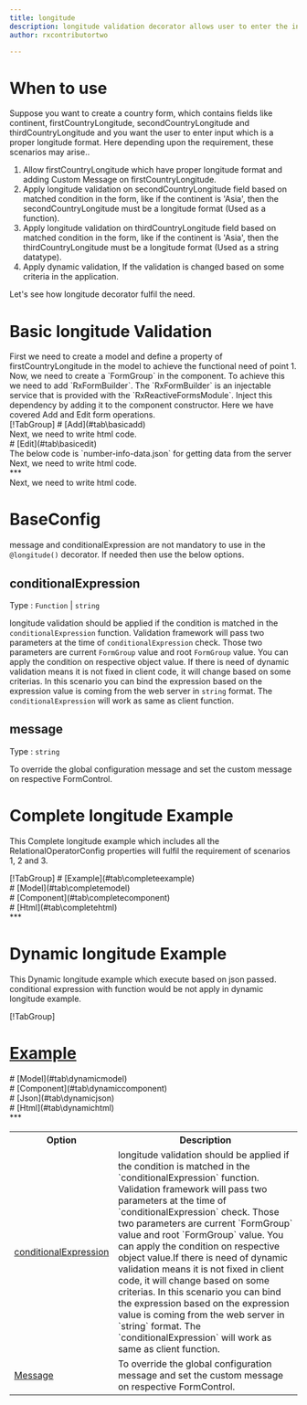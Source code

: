 ```yaml
---
title: longitude
description: longitude validation decorator allows user to enter the input which is in the proper longitude format.
author: rxcontributortwo

---
```

# When to use
Suppose you want to create a country form, which contains fields like continent, firstCountryLongitude, secondCountryLongitude and thirdCountryLongitude and you want the user to enter input which is a proper longitude format. Here depending upon the requirement, these scenarios may arise..
<ol>
  <li>Allow firstCountryLongitude which have proper longitude format and adding Custom Message on firstCountryLongitude.</li>
  <li>Apply longitude validation on secondCountryLongitude field based on matched condition in the form, like if the continent is 'Asia', then the secondCountryLongitude must be a longitude format (Used as a function).</li>
  <li>Apply longitude validation on thirdCountryLongitude field based on matched condition in the form, like if the continent is 'Asia', then the thirdCountryLongitude must be a longitude format (Used as a string datatype).</li>
  <li>Apply dynamic validation, If the validation is changed based on some criteria in the application.</li>
</ol>
Let's see how longitude decorator fulfil the need.

# Basic longitude Validation
<data-scope scope="['decorator']">
First we need to create a model and define a property of firstCountryLongitude in the model to achieve the functional need of point 1.
<div component="app-code" key="longitude-add-model"></div> 
</data-scope>
Now, we need to create a `FormGroup` in the component. To achieve this we need to add `RxFormBuilder`. The `RxFormBuilder` is an injectable service that is provided with the `RxReactiveFormsModule`. Inject this dependency by adding it to the component constructor.
Here we have covered Add and Edit form operations. 

<data-scope scope="['decorator']">
<div component="app-tabs" key="basic-operations"></div>
[!TabGroup]
# [Add](#tab\basicadd)
<div component="app-code" key="longitude-add-component"></div> 
Next, we need to write html code.
<div component="app-code" key="longitude-add-html"></div> 
<div component="app-longitude-add" title="longitude Decorator for add Example"></div>
# [Edit](#tab\basicedit)
<div component="app-code" key="longitude-edit-component"></div>
The below code is `number-info-data.json` for getting data from the server 
<div component="app-code" key="data-longitude"></div> 
Next, we need to write html code.
<div component="app-code" key="longitude-edit-html"></div> 
<div component="app-longitude-add" title="longitude Decorator for edit Example"></div>
***
</data-scope>

<data-scope scope="['validator','templateDriven']">
<div component="app-code" key="longitude-add-component"></div> 
Next, we need to write html code.
<div component="app-code" key="longitude-add-html"></div> 
<div component="app-longitude-add" title="longitude Decorator for add Example"></div>
</data-scope>

# BaseConfig
message and conditionalExpression are not mandatory to use in the `@longitude()` decorator. If needed then use the below options.

<table class="table table-bordered table-striped">
<tr><th>Option</th><th>Description</th></tr>
<tr><td><a href="#conditionalExpression" (click)='scrollTo("#conditionalExpression")'  title="conditionalExpression">conditionalExpression</a></td><td>longitude validation should be applied if the condition is matched in the `conditionalExpression` function. Validation framework will pass two parameters at the time of `conditionalExpression` check. Those two parameters are current `FormGroup` value and root `FormGroup` value. You can apply the condition on respective object value.If there is need of dynamic validation means it is not fixed in client code, it will change based on some criterias. In this scenario you can bind the expression based on the expression value is coming from the web server in `string` format. The `conditionalExpression` will work as same as client function.</td></tr>
<tr><td><a href="#message" (click)='scrollTo("#message")'  title="message">Message</a></td><td>To override the global configuration message and set the custom message on respective FormControl.</td></tr>


## conditionalExpression 
Type :  `Function`  |  `string` 

longitude validation should be applied if the condition is matched in the `conditionalExpression` function. Validation framework will pass two parameters at the time of `conditionalExpression` check. Those two parameters are current `FormGroup` value and root `FormGroup` value. You can apply the condition on respective object value.
If there is need of dynamic validation means it is not fixed in client code, it will change based on some criterias. In this scenario you can bind the expression based on the expression value is coming from the web server in `string` format. The `conditionalExpression` will work as same as client function.

<div component="app-note" key="longitude-conditionalExpressionExampleFunction-model"></div>
<div component="app-code" key="longitude-conditionalExpressionExampleFunction-model"></div> 
<div component="app-note" key="longitude-conditionalExpressionExampleString-model"></div> 
<div component="app-code" key="longitude-conditionalExpressionExampleString-model"></div> 

<div component="app-example-runner" ref-component="app-longitude-conditionalExpression" title="longitude decorators with conditionalExpression" key="conditionalExpression"></div>
 

## message 
Type :  `string` 

To override the global configuration message and set the custom message on respective FormControl.

<div component="app-code" key="longitude-messageExample-model"></div> 
<div component="app-example-runner" ref-component="app-longitude-message" title="longitude decorators with message" key="message"></div>

# Complete longitude Example

This Complete longitude example which includes all the RelationalOperatorConfig properties will fulfil the requirement of scenarios 1, 2 and 3.

<div component="app-tabs" key="complete"></div>
[!TabGroup]
# [Example](#tab\completeexample)
<div component="app-longitude-complete"></div>
<data-scope scope="['decorator']">
# [Model](#tab\completemodel)
<div component="app-code" key="longitude-complete-model"></div> 
</data-scope>
# [Component](#tab\completecomponent)
<div component="app-code" key="longitude-complete-component"></div> 
# [Html](#tab\completehtml)
<div component="app-code" key="longitude-complete-html"></div> 
***

# Dynamic longitude Example

This Dynamic longitude example which execute based on json passed. conditional expression with function would be not apply in dynamic longitude example. 

<div component="app-tabs" key="dynamic"></div>

[!TabGroup]
# [Example](#tab\dynamicexample)
<div component="app-longitude-dynamic"></div>
<data-scope scope="['decorator']">
# [Model](#tab\dynamicmodel)
<div component="app-code" key="longitude-dynamic-model"></div>
</data-scope>
# [Component](#tab\dynamiccomponent)
<div component="app-code" key="longitude-dynamic-component"></div>
# [Json](#tab\dynamicjson)
<div component="app-code" key="longitude-dynamic-json"></div>
# [Html](#tab\dynamichtml)
<div component="app-code" key="longitude-dynamic-html"></div> 
***